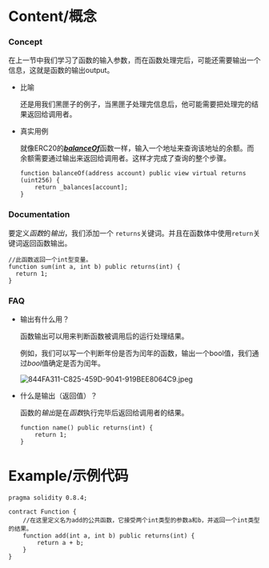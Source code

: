 # Content/概念

### Concept

在上一节中我们学习了函数的输入参数，而在函数处理完后，可能还需要输出一个信息，这就是函数的输出output。

- 比喻
    
    还是用我们黑匣子的例子，当黑匣子处理完信息后，他可能需要把处理完的结果返回给调用者。
    
- 真实用例
    
    就像ERC20的[***balanceOf***](https://github.com/OpenZeppelin/openzeppelin-contracts/blob/8186c07a83c09046c6fbaa90a035ee47e4d7d785/contracts/token/ERC20/ERC20.sol#L106-L108)函数一样，输入一个地址来查询该地址的余额。而余额需要通过输出来返回给调用者。这样才完成了查询的整个步骤。
    
    ```solidity
    function balanceOf(address account) public view virtual returns (uint256) {
        return _balances[account];
    }
    ```
    

### Documentation

要定义*函数*的*输出*，我们添加一个 `returns`关键词。并且在函数体中使用`return`关键词返回函数输出。

```solidity
//此函数返回一个int型变量。
function sum(int a, int b) public returns(int) {
  return 1;
}
```

### FAQ

- 输出有什么用？
    
    函数输出可以用来判断函数被调用后的运行处理结果。
    
    例如，我们可以写一个判断年份是否为闰年的函数，输出一个bool值，我们通过*bool*值确定是否为闰年。
    
    ![844FA311-C825-459D-9041-919BEE8064C9.jpeg](https://s3-us-west-2.amazonaws.com/secure.notion-static.com/5a8657b5-9a8c-474f-b4c7-4d039c4ec945/844FA311-C825-459D-9041-919BEE8064C9.jpeg)
    
- 什么是输出（返回值）？
    
    函数的*输出*是在*函数*执行完毕后返回给调用者的结果。
    
    ```solidity
    function name() public returns(int) {
        return 1;
    }
    ```

# Example/示例代码

```solidity
pragma solidity 0.8.4;

contract Function {
	//在这里定义名为add的公共函数，它接受两个int类型的参数a和b，并返回一个int类型的结果。
	function add(int a, int b) public returns(int) {
		return a + b;
	}
}
```

